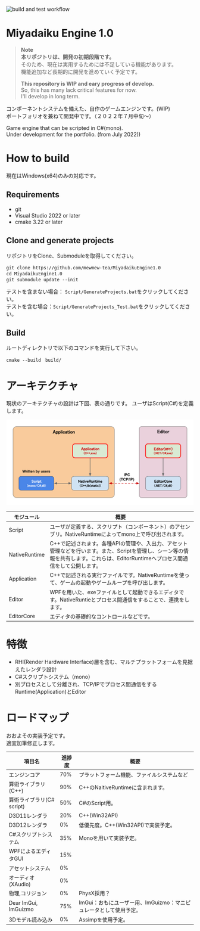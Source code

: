 ![build and test workflow](https://github.com/mewmew-tea/MiyadaikuEngine1.0/actions/workflows/build.yml/badge.svg)
# Miyadaiku Engine 1.0

> **Note**  
> **本リポジトリは、開発の初期段階です。**\
> そのため、現在は実用するためには不足している機能があります。\
> 機能追加など長期的に開発を進めていく予定です。
> 
> **This repository is WIP and eary progress of develop.**\
> So, this has many lack critical features for now.\
> I'll develop in long term.

コンポーネントシステムを備えた、自作のゲームエンジンです。(WIP)\
ポートフォリオを兼ねて開発中です。（２０２２年７月中旬～）

Game engine that can be scripted in C#(mono).\
Under development for the portfolio. (from July 2022))

# How to build

現在はWindows(x64)のみの対応です。

## Requirements

- git
- Visual Studio 2022 or later
- cmake 3.22 or later

## Clone and generate projects

リポジトリをClone、Submoduleを取得してください。

```
git clone https://github.com/mewmew-tea/MiyadaikuEngine1.0
cd MiyadaikuEngine1.0
git submodule update --init
```

テストを含まない場合： `Script/GenerateProjects.bat`をクリックしてください。\
テストを含む場合：`Script/GenerateProjects_Test.bat`をクリックしてください。

## Build

ルートディレクトリで以下のコマンドを実行して下さい。

```
cmake --build　build/
```

# アーキテクチャ

現状のアーキテクチャの設計は下図、表の通りです。
ユーザはScript(C#)を定義します。

![](docs/images/Architecture_20221110.svg)

|  モジュール  |  概要  |
| ---- | ---- |
| Script | ユーザが定義する、スクリプト（コンポーネント）のアセンブリ。NativeRuntimeによってmono上で呼び出されます。 |
| NativeRuntime | C++で記述されます。各種APIの管理や、入出力、アセット管理などを行います。また、Scriptを管理し、シーン等の情報を共有します。これらは、EditorRuntimeへプロセス間通信をして公開します。 |
| Application | C++で記述される実行ファイルです。NativeRuntimeを使って、ゲームの起動やゲームループを呼び出します。 |
| Editor | WPFを用いた、exeファイルとして起動できるエディタです。NativeRuntieとプロセス間通信をすることで、連携をします。 |
| EditorCore | エディタの基礎的なコントロールなどです。 |

# 特徴

- RHI(Render Hardware Interface)層を含む、マルチプラットフォームを見据えたレンダラ設計
- C#スクリプトシステム（mono）
- 別プロセスとして分離され、TCP/IPでプロセス間通信をするRuntime(Application)とEditor

# ロードマップ

おおよその実装予定です。\
適宜加筆修正します。

<!-- タスク管理用のTrelloはこちら \
https://trello.com/b/jDuAlxcO -->

|  項目名  |  進捗度  | 概要 |
| ---- | ---- | ---- |
|  エンジンコア  |  70%  | プラットフォーム機能、ファイルシステムなど  |
|  算術ライブラリ(C++)  |  90%  | C++のNaitiveRuntimeに含まれます。  |
|  算術ライブラリ(C# script)  |  50%  | C#のScript用。  |
|  D3D11レンダラ  |  20%  | C++(Win32API)  |
|  D3D12レンダラ  |  0%  | 低優先度。C++(Win32API)で実装予定。  |
|  C#スクリプトシステム  |  35%  | Monoを用いて実装予定。  |
|  WPFによるエディタGUI  |  15%  |   |
| アセットシステム | 0% |  |
| オーディオ(XAudio) | 0% |  |
|  物理,コリジョン  |  0%  | PhysX採用？  |
|  Dear ImGui, ImGuizmo  |  75%  | ImGui：おもにユーザー用、ImGuizmo：マニピュレータとして使用予定。  |
| 3Dモデル読み込み | 0% | Assimpを使用予定。|


